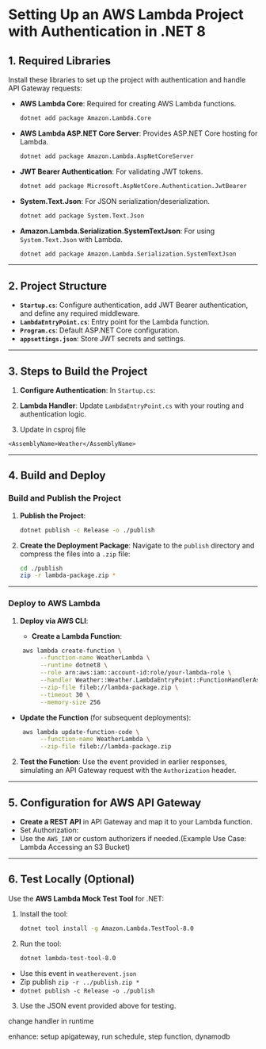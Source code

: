# Setting Up an AWS Lambda Project with Authentication in .NET 8

## 1. **Required Libraries**

Install these libraries to set up the project with authentication and handle API Gateway requests:

- **AWS Lambda Core**: Required for creating AWS Lambda functions.

  ```bash
  dotnet add package Amazon.Lambda.Core
  ```

- **AWS Lambda ASP.NET Core Server**: Provides ASP.NET Core hosting for Lambda.

  ```bash
  dotnet add package Amazon.Lambda.AspNetCoreServer
  ```

- **JWT Bearer Authentication**: For validating JWT tokens.

  ```bash
  dotnet add package Microsoft.AspNetCore.Authentication.JwtBearer
  ```

- **System.Text.Json**: For JSON serialization/deserialization.

  ```bash
  dotnet add package System.Text.Json
  ```

- **Amazon.Lambda.Serialization.SystemTextJson**: For using `System.Text.Json` with Lambda.

  ```bash
  dotnet add package Amazon.Lambda.Serialization.SystemTextJson
  ```

------

## 2. **Project Structure**

- **`Startup.cs`**: Configure authentication, add JWT Bearer authentication, and define any required middleware.
- **`LambdaEntryPoint.cs`**: Entry point for the Lambda function.
- **`Program.cs`**: Default ASP.NET Core configuration.
- **`appsettings.json`**: Store JWT secrets and settings.

------

## 3. **Steps to Build the Project**

1. **Configure Authentication**:
   In `Startup.cs`:

2. **Lambda Handler**:
   Update `LambdaEntryPoint.cs` with your routing and authentication logic.

3. Update in csproj file

`<AssemblyName>Weather</AssemblyName>`

------

## 4. **Build and Deploy**

### Build and Publish the Project

1. **Publish the Project**:

    ```bash
   dotnet publish -c Release -o ./publish
   ```

2. **Create the Deployment Package**: Navigate to the `publish` directory and compress the files into a `.zip` file:

   ```bash
   cd ./publish
   zip -r lambda-package.zip *
   ```

------

### Deploy to AWS Lambda

1. **Deploy via AWS CLI**:

   - **Create a Lambda Function**:

```bash
    aws lambda create-function \
         --function-name WeatherLambda \
         --runtime dotnet8 \
         --role arn:aws:iam::account-id:role/your-lambda-role \
         --handler Weather::Weather.LambdaEntryPoint::FunctionHandlerAsync \
         --zip-file fileb://lambda-package.zip \
         --timeout 30 \
         --memory-size 256
```

- **Update the Function** (for subsequent deployments):

```bash
    aws lambda update-function-code \
         --function-name WeatherLambda \
         --zip-file fileb://lambda-package.zip
```

2. **Test the Function**: Use the event provided in earlier responses, simulating an API Gateway request with the `Authorization` header.

------

## 5. **Configuration for AWS API Gateway**

- **Create a REST API** in API Gateway and map it to your Lambda function.
- Set Authorization:
- Use the `AWS_IAM` or custom authorizers if needed.(Example Use Case: Lambda Accessing an S3 Bucket)

------

## 6. **Test Locally (Optional)**

Use the **AWS Lambda Mock Test Tool** for .NET:

1. Install the tool:

    ```bash
   dotnet tool install -g Amazon.Lambda.TestTool-8.0
   ```

2. Run the tool:

    ```bash
   dotnet lambda-test-tool-8.0
   ```

- Use this event in `weatherevent.json`
- Zip publish `zip -r ../publish.zip *`
- `dotnet publish -c Release -o ./publish`

3. Use the JSON event provided above for testing.

change handler in runtime

enhance: setup apigateway, run schedule, step function, dynamodb

